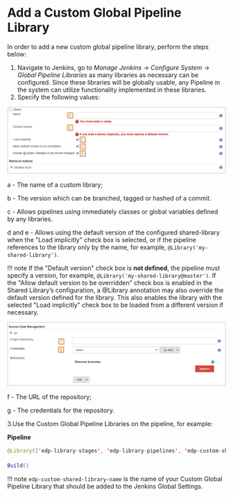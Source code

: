 # Add a Custom Global Pipeline Library

In order to add a new custom global pipeline library, perform the steps below:

1. Navigate to Jenkins, go to *Manage Jenkins -> Configure System -> Global Pipeline Libraries* as many libraries as necessary can be configured.
Since these libraries will be globally usable, any Pipeline in the system can utilize functionality implemented in these libraries.
2. Specify the following values:

  ![add_custom_lib](../assets/user-guide/add_custom_lib.png)

  a - The name of a custom library;

  b - The version which can be branched, tagged or hashed of a commit.

  c - Allows pipelines using immediately classes or global variables defined by any libraries.

  d and e - Allows using the default version of the configured shared-library when the "Load implicitly" check box is selected, or if the pipeline references to the library only by the name, for example, `@Library('my-shared-library')`.

  !!! note
      If the "Default version" check box is **not defined**, the pipeline must specify a version, for example, `@Library('my-shared-library@master')`. If the "Allow default version to be overridden" check box is enabled in the Shared Library’s configuration, a @Library annotation may also override the default version defined for the library. This also enables the library with the selected "Load implicitly" check box to be loaded from a different version if necessary.

  ![add_custom_lib2](../assets/user-guide/add_custom_lib2.png)

  f - The URL of the repository;

  g - The credentials for the repository.

3.Use the Custom Global Pipeline Libraries on the pipeline, for example:

**Pipeline**

```java
@Library(['edp-library-stages', 'edp-library-pipelines', 'edp-custom-shared-library-name'])_

Build()
```
!!! note
    `edp-custom-shared-library-name` is the name of your Custom Global Pipeline Library that should be added to the Jenkins Global Settings.